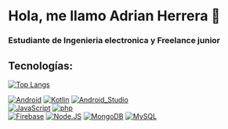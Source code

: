 # Hola, me llamo Adrian Herrera 👋
### Estudiante de Ingenieria electronica y Freelance junior
## Tecnologías:
[![Top Langs](https://github-readme-stats.vercel.app/api/top-langs/?username=adrian-REH&&layout=compact)](https://github.com/anuraghazra/github-readme-stats)

[![Android](https://img.shields.io/badge/Android-3DDC84?style=flat-square&logo=android&logoColor=white&labelColor=3DDC84)]()
[![Kotlin](https://img.shields.io/badge/Kotlin-AE57FA?style=flat-square&logo=kotlin&logoColor=white&labelColor=AE57FA)]()
[![Android_Studio](https://img.shields.io/badge/Android_Studio-3DDC84?style=flat-square&logo=android-studio&logoColor=white&labelColor=3DDC84)]()
</br>
[![JavaScript](https://img.shields.io/badge/JavaScript-F7DF1E?style=flat-square&logo=javascript&logoColor=white&labelColor=F7DF1E)]()
[![php](https://img.shields.io/badge/php-F7DF1E?style=flat-square&logo=php&logoColor=white&labelColor=F7DF1E)]()
</br>
[![Firebase](https://img.shields.io/badge/Firebase-FFCA28?style=flat-square&logo=firebase&logoColor=white&labelColor=FFCA28)]()
[![Node.JS](https://img.shields.io/badge/Node.JS-339933?style=flat-square&logo=node.js&logoColor=white&labelColor=339933)]()
[![MongoDB](https://img.shields.io/badge/MongoDB-47A248?style=flat-square&logo=mongodb&logoColor=white&labelColor=47A248)]()
[![MySQL](https://img.shields.io/badge/MySQL-AE57FA?style=for-the-badge&logo=mysql&logoColor=white&labelColor=47A248)]()
</br>


